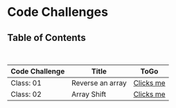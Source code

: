 # Code Challenges

## Table of Contents

<br>

|  **Code Challenge** </span> |  **Title**  |   **ToGo** |
| ----------- | ----------- | ----------- |
| Class: 01 | Reverse an array | [Clicks me](https://github.com/shadykh/data-structures-and-algorithms/blob/main/js/README_Class_1.md) |
| Class: 02 | Array Shift | [Clicks me](https://github.com/shadykh/data-structures-and-algorithms/blob/main/js/README_Class_2.md) |
